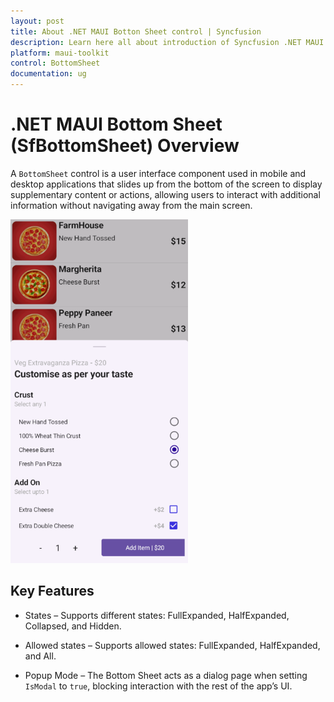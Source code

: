 ```yaml
---
layout: post
title: About .NET MAUI Botton Sheet control | Syncfusion
description: Learn here all about introduction of Syncfusion .NET MAUI Bottom Sheet (SfBottomSheet) control and more.
platform: maui-toolkit
control: BottomSheet
documentation: ug
---
```


# .NET MAUI Bottom Sheet (SfBottomSheet) Overview

A `BottomSheet` control is a user interface component used in mobile and desktop applications that slides up from the bottom of the screen to display supplementary content or actions, allowing users to interact with additional information without navigating away from the main screen.

![.NET MAUI Bottom Sheet.](images/overview.png)

## Key Features

* States – Supports different states: FullExpanded, HalfExpanded, Collapsed, and Hidden.

* Allowed states – Supports allowed states: FullExpanded, HalfExpanded, and All.

* Popup Mode – The Bottom Sheet acts as a dialog page when setting `IsModal` to `true`, blocking interaction with the rest of the app’s UI.